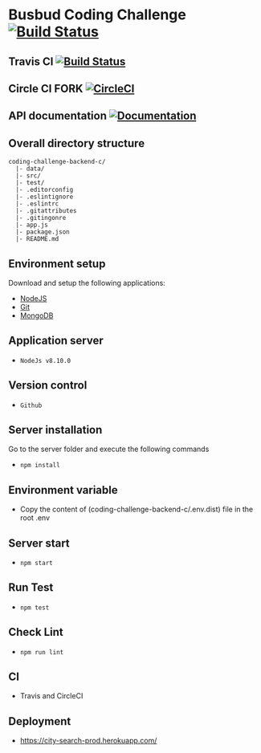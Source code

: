 # Busbud Coding Challenge [![Build Status](https://circleci.com/gh/busbud/coding-challenge-backend-c/tree/master.png?circle-token=6e396821f666083bc7af117113bdf3a67523b2fd)](https://circleci.com/gh/busbud/coding-challenge-backend-c)

## Travis CI [![Build Status](https://travis-ci.org/kbouzidi/coding-challenge-backend-c.svg?branch=master)](https://travis-ci.org/kbouzidi/coding-challenge-backend-c)
## Circle CI FORK [![CircleCI](https://circleci.com/gh/kbouzidi/coding-challenge-backend-c/tree/master.svg?style=svg)](https://circleci.com/gh/kbouzidi/coding-challenge-backend-c/tree/master)

## API documentation [![Documentation](https://svg-edit.github.io/svgedit/images/logo48x48.svg)](https://city-search-prod.herokuapp.com/docs)

## Overall directory structure

```
coding-challenge-backend-c/
  |- data/
  |- src/
  |- test/
  |- .editorconfig
  |- .eslintignore
  |- .eslintrc
  |- .gitattributes
  |- .gitingonre
  |- app.js
  |- package.json
  |- README.md

```

## Environment setup
Download and setup the following applications:

- [NodeJS](https://nodejs.org/)
- [Git](http://git-scm.com/)
- [MongoDB](https://www.mongodb.org/)


## Application server
- `NodeJs v8.10.0`

## Version control
- `Github`

## Server installation
Go to the server folder and execute the following commands

- `npm install`

## Environment variable
- Copy the content of (coding-challenge-backend-c/.env.dist) file in the root .env

## Server start
- `npm start`

## Run Test
- `npm test`

## Check Lint
- `npm run lint`

## CI
- Travis and CircleCI

## Deployment
- https://city-search-prod.herokuapp.com/
